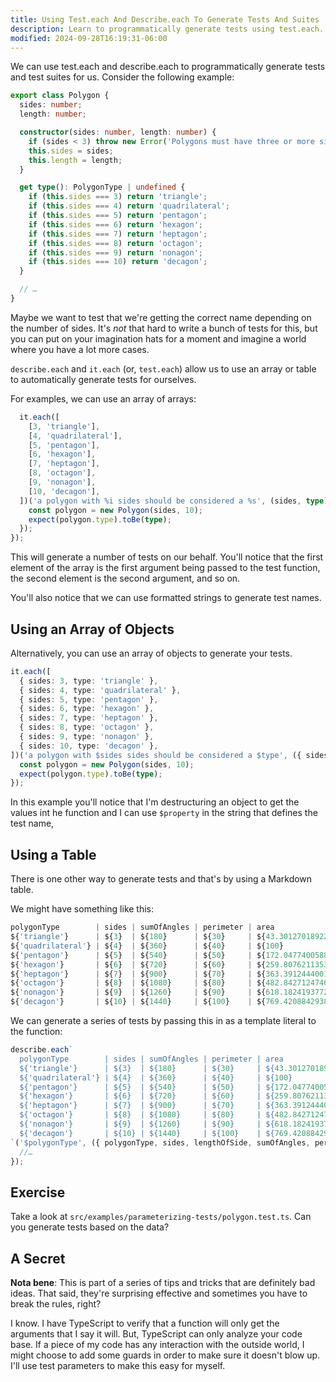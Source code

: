 ```yaml
---
title: Using Test.each And Describe.each To Generate Tests And Suites
description: Learn to programmatically generate tests using test.each.
modified: 2024-09-28T16:19:31-06:00
---
```


We can use test.each and describe.each to programmatically generate tests and test suites for us. Consider the following example:

```ts
export class Polygon {
  sides: number;
  length: number;

  constructor(sides: number, length: number) {
    if (sides < 3) throw new Error('Polygons must have three or more sides.');
    this.sides = sides;
    this.length = length;
  }

  get type(): PolygonType | undefined {
    if (this.sides === 3) return 'triangle';
    if (this.sides === 4) return 'quadrilateral';
    if (this.sides === 5) return 'pentagon';
    if (this.sides === 6) return 'hexagon';
    if (this.sides === 7) return 'heptagon';
    if (this.sides === 8) return 'octagon';
    if (this.sides === 9) return 'nonagon';
    if (this.sides === 10) return 'decagon';
  }

  // …
}
```

Maybe we want to test that we're getting the correct name depending on the number of sides. It's _not_ that hard to write a bunch of tests for this, but you can put on your imagination hats for a moment and imagine a world where you have a lot more cases.

`describe.each` and `it.each` (or, `test.each`) allow us to use an array or table to automatically generate tests for ourselves.

For examples, we can use an array of arrays:

```ts
  it.each([
    [3, 'triangle'],
    [4, 'quadrilateral'],
    [5, 'pentagon'],
    [6, 'hexagon'],
    [7, 'heptagon'],
    [8, 'octagon'],
    [9, 'nonagon'],
    [10, 'decagon'],
  ])('a polygon with %i sides should be considered a %s', (sides, type) => {
    const polygon = new Polygon(sides, 10);
    expect(polygon.type).toBe(type);
  });
});
```

This will generate a number of tests on our behalf. You'll notice that the first element of the array is the first argument being passed to the test function, the second element is the second argument, and so on.

You'll also notice that we can use formatted strings to generate test names.

## Using an Array of Objects

Alternatively, you can use an array of objects to generate your tests.

```ts
it.each([
  { sides: 3, type: 'triangle' },
  { sides: 4, type: 'quadrilateral' },
  { sides: 5, type: 'pentagon' },
  { sides: 6, type: 'hexagon' },
  { sides: 7, type: 'heptagon' },
  { sides: 8, type: 'octagon' },
  { sides: 9, type: 'nonagon' },
  { sides: 10, type: 'decagon' },
])('a polygon with $sides sides should be considered a $type', ({ sides, type }) => {
  const polygon = new Polygon(sides, 10);
  expect(polygon.type).toBe(type);
});
```

In this example you'll notice that I'm destructuring an object to get the values int he function and I can use `$property` in the string that defines the test name,

## Using a Table

There is one other way to generate tests and that's by using a Markdown table.

We might have something like this:

```ts
polygonType        | sides | sumOfAngles | perimeter | area
${'triangle'}      | ${3}  | ${180}      | ${30}     | ${43.3012701892219}
${'quadrilateral'} | ${4}  | ${360}      | ${40}     | ${100}
${'pentagon'}      | ${5}  | ${540}      | ${50}     | ${172.047740058897}
${'hexagon'}       | ${6}  | ${720}      | ${60}     | ${259.807621135332}
${'heptagon'}      | ${7}  | ${900}      | ${70}     | ${363.391244400159}
${'octagon'}       | ${8}  | ${1080}     | ${80}     | ${482.842712474619}
${'nonagon'}       | ${9}  | ${1260}     | ${90}     | ${618.18241937729}
${'decagon'}       | ${10} | ${1440}     | ${100}    | ${769.420884293813}
```

We can generate a series of tests by passing this in as a template literal to the function:

```ts
describe.each`
  polygonType        | sides | sumOfAngles | perimeter | area
  ${'triangle'}      | ${3}  | ${180}      | ${30}     | ${43.3012701892219}
  ${'quadrilateral'} | ${4}  | ${360}      | ${40}     | ${100}
  ${'pentagon'}      | ${5}  | ${540}      | ${50}     | ${172.047740058897}
  ${'hexagon'}       | ${6}  | ${720}      | ${60}     | ${259.807621135332}
  ${'heptagon'}      | ${7}  | ${900}      | ${70}     | ${363.391244400159}
  ${'octagon'}       | ${8}  | ${1080}     | ${80}     | ${482.842712474619}
  ${'nonagon'}       | ${9}  | ${1260}     | ${90}     | ${618.18241937729}
  ${'decagon'}       | ${10} | ${1440}     | ${100}    | ${769.420884293813}
`('$polygonType', ({ polygonType, sides, lengthOfSide, sumOfAngles, perimeter, area }) => {
  //…
});
```

## Exercise

Take a look at `src/examples/parameterizing-tests/polygon.test.ts`. Can you generate tests based on the data?

## A Secret

**Nota bene**: This is part of a series of tips and tricks that are definitely bad ideas. That said, they're surprising effective and sometimes you have to break the rules, right?

I know. I have TypeScript to verify that a function will only get the arguments that I say it will. But, TypeScript can only analyze your code base. If a piece of my code has any interaction with the outside world, I might choose to add some guards in order to make sure it doesn't blow up. I'll use test parameters to make this easy for myself.
